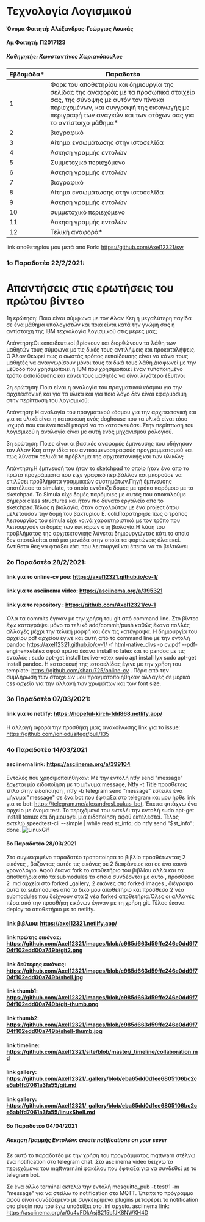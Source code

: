 # Τεχνολογία Λογισμικού

#### Όνομα Φοιτητή: Αλέξανδρος-Γεώργιος Λουκάς
#### Αμ Φοιτητή: Π2017123
#####  Καθηγητής: Κωνσταντίνος Χωριανόπουλος

| Εβδομάδα* | Παραδοτέο |
| --- | --- |
| 1 | Φορκ του αποθετηρίου και δημιουργία της σελίδας της αναφοράς με τα προσωπικά στοιχεία σας, της σύνοψης με αυτόν τον πίνακα περιεχομένων, και συγγραφή της εισαγωγής με περιγραφή των αναγκών και των στόχων σας για το αντίστοιχο μάθημα* |
| 2 | βιογραφικό |
| 3 | Αίτημα ενσωμάτωσης στην ιστοσελίδα |
| 4 | Άσκηση γραμμής εντολών |
| 5 | Συμμετοχικό περιεχόμενο |
| 6 | Άσκηση γραμμής εντολών |
| 7 | βιογραφικό |
| 8 | Αίτημα ενσωμάτωσης στην ιστοσελίδα |
| 9 | Άσκηση γραμμής εντολών |
| 10 | συμμετοχικό περιεχόμενο |
| 11 | Άσκηση γραμμής εντολών |
| 12 | Τελική αναφορά* |

link αποθετηρίου μου μετά από Fork: https://github.com/Axel12321/sw

### 1ο Παραδοτέο 22/2/2021:
# Απαντήσεις στις ερωτήσεις του πρώτου βίντεο
1η ερώτηση: Ποια είναι σύμφωνα με τον Αλαν Κεη η μεγαλύτερη παγίδα σε ένα μάθημα υπολογιστών και ποια είναι κατά την γνώμη σας η αντίστοιχη της ΙΒΜ τεχνολογία λογισμικού στις μέρες μας;

Απάντηση:Οι εκπαιδευτικοί βρίσκουν και διορθώνουν τα λάθη των
μαθητών τους σύμφωνα με τις δικές τους αντιλήψεις και προκαταλήψεις. Ο Άλαν θεωρεί  πως ο σωστός
τρόπος εκπαίδευσης είναι να κάνει τους μαθητές να αναγνωρίσουν μόνοι τους τα δικά
τους λάθη.Διαφωνεί με την μέθοδο που χρησιμοποιεί η IBM που χρησιμοποιεί έναν τυποποιημένο τρόπο εκπαίδευσης και κάνει τους μαθητές να είναι λιγότερο έξυπνοι

2η ερώτηση: Ποια είναι η αναλογία του πραγματικού κόσμου για την αρχιτεκτονική και για τα υλικά και για ποιο λόγο δεν είναι εφαρμόσιμη στην περίπτωση του λογισμικού;

Απάντηση: Η αναλογία του πραγματικού κόσμου για την αρχιτεκτονική  και για τα υλικά είναι η κατασκευή ενός doghouse που τα υλικά είναι τόσο ισχυρά που και ένα παιδί μπορεί να το κατασκευάσει.Στην περίπτωση του λογισμικού η αναλογία είναι με αυτή ενός μηχανισμού ρολογιού.

3η ερώτηση: Ποιες είναι οι βασικές αναφορές έμπνευσης που οδήγησαν τον Αλαν Κεη στην ιδέα του αντικειμενοστραφούς προγραμματισμού και πως λύνεται τελικά το πρόβλημα της αρχιτεκτονικής και των υλικών;

Απάντηση:Η έμπνευσή του ήταν το sketchpad το οποίο ήταν ένα απο τα πρώτα προγράμματα που είχε γραφικό
περιβάλλον και μπορούσε να επιλύσει προβλήματα γραμμικκών συστημάτων.Πηγή έμπνευσης αποτέλεσε το  simulate, το οποίο
εντόπιζε δομές με τρόπο παρόμοιο με το sketchpad. Το Simula είχε δομές παρόμοιες με αυτές που αποκαλούμε σήμερα
class structures και ήταν πιο δυνατό εργαλείο απο το sketchpad.Τέλος η  βιολογία, όταν
ασχολούταν με ένα project όπου μελετούσαν την δομή του βακτυρίου E. coli.Παρατήρησε πως ο τρόπος λειτουργίας
του simula είχε κοινά χαρακτηριστικά με τον τρόπο που λειτουργούν οι δομές των κυττάρων στη βιολογία.Η λύση του προβλήματος της
αρχιτεκτονικής λύνεται δημιουργώντας κάτι το οποίο δεν αποτελείται από μια μονάδα στην οποία τα φορτώνεις όλα εκεί.
Αντίθετα θες να φτιάξει κάτι που λειτουργεί και έπειτα να το βελτιώνει

### 2ο Παραδοτέο 28/2/2021:
#### link για το online-cv μου: https://axel12321.github.io/cv-1/

#### link για το asciinema video: https://asciinema.org/a/395321 

#### link για το repository : https://github.com/Axel12321/cv-1

Όλα τα commits έγιναν με την χρήση του git από command line. Στο βίντεο έχω καταγράψει μόνο το τελικό add/commit/push καθώς έκανα πολλές αλλαγές μέχρι την τελική μορφή και δεν τις κατέγραψα. Η δημιουργία του αρχείου pdf αρχείου έγινε και αυτή από το command line με την εντολή pandoc https://axel12321.github.io/cv-1/ -f html-native_divs -o cv.pdf --pdf-engine=xelatex αφού πρώτα έκανα install το latex και το pandoc με τις εντολές : sudo apt-get install texlive-xetex   sudo apt install lyx    sudo apt-get install pandoc.
Η κατασκευή της ιστοσελίδας έγινε με την χρήση του template: https://github.com/sharu725/online-cv . Πέρα από την συμλήρωση των στοιχείων μου πραγματοποιήθηκαν αλλαγές σε μερικά css αρχεία για την αλλαγή των χρωμάτων και των font size.

### 3o Παραδοτέο 07/03/2021:
#### link για το netlify: https://hopeful-kirch-fdd868.netlify.app/
Η αλλαγή αφορά την προσθήκη μιας ανακοίνωσης 
link για το issue: https://github.com/ioniodi/sitegr/pull/135

### 4o Παραδοτέο 14/03/2021
#### asciinema link: https://asciinema.org/a/399104
Εντολές που χρησιμοποιήθηκαν: Με την εντολή ntfy send "message" έρχεται μία ειδοποίηση με το μήνυμα message,  Ntfy -t Title προσθέτεις τίτλο στην ειδοποίηση , ntfy -b telegram send "message" έστειλε ένα μήνυμα "message" σε ένα bot που έφτιαξα στο telegram  και μου ήρθε  link για το bot: https://telegram.me/alexandrosLoukas_bot. Έπειτα φτιάχνω ένα αρχείο με όνομα test. Το περιχόμενό του εκτελέι την εντολή sudo apt-get install temux και δημιουργεί μία ειδοποίηση αφού εκτελεστεί. Τέλος εκτελώ speedtest-cli --simple | while read st_info; do ntfy send  "$st_info"; done.
![LinuxGif](https://user-images.githubusercontent.com/44093798/111082776-accdb500-8512-11eb-965f-497119b5762b.gif)


#### 5ο Παραδοτέο 28/03/2021
Στο συγκεκριμένο παραδοτέο τροποποίησα το βιβλίο προσθέτωντας 2 εικόνες , βάζοντας αυτές τις εικόνες σε 2 διαφάνειες και σε ένα κοινό χρονολόγιο.
Αφού έκανα fork το αποθετήριο του βιβλίου αλλά και τα αποθετήρια από τα submodules τα οποία συνδέονται με αυτό , πρόσθεσα 2 .md αρχεία στο forked _gallery, 2 εικόνες στο forked images , διέγραψα αυτά τα submodules από το δικό μου αποθετήριο 
και πρόσθεσα 2 νέα submodules που δείχνουν στα 2 νέα forked αποθετήρια.Όλες οι αλλαγές πέρα από την προσθήκη εικόνων έγιναν με τη χρήση git. Τέλος έκανα deploy το αποθετήριο με το netlify.
#### link βιβλιου: https://axel12321.netlify.app/
#### link πρώτης εικόνας: https://github.com/Axel12321/images/blob/c985d663d59ffe246e0dd9f704f102edd00a749b/git2.png
#### link δεύτερης εικόνας: https://github.com/Axel12321/images/blob/c985d663d59ffe246e0dd9f704f102edd00a749b/shell.jpg
#### link thumb1: https://github.com/Axel12321/images/blob/c985d663d59ffe246e0dd9f704f102edd00a749b/git-thumb.png
#### link thumb2: https://github.com/Axel12321/images/blob/c985d663d59ffe246e0dd9f704f102edd00a749b/shell-thumb.jpg
#### link timeline: https://github.com/Axel12321/site/blob/master/_timeline/collaboration.md
#### link gallery: https://github.com/Axel12321/_gallery/blob/eba65dd0d1ee6805106bc2ce5ab1fd7061a3fa55/git.md
#### link gallery: https://github.com/Axel12321/_gallery/blob/eba65dd0d1ee6805106bc2ce5ab1fd7061a3fa55/linuxShell.md

#### 6ο Παραδοτέο 04/04/2021
##### Άσκηση Γραμμής Εντολών: create notifications on your sever
Σε αυτό το παραδοτέο με την χρήση του προγράμματος mqttwarn στέλνω ένα notification στο telegram chat.
Στο asciinema video δείχνω τα περιεχόμενα του mqttwarn.ini φακέλου που έφτιαξα για να συνδεθεί με το telegram bot.

Σε ένα άλλο terminal εκτελώ την εντολή mosquitto_pub -t test/1 -m "message" για να στείλω το notification στο MQTT. Έπειτα το πρόγραμμα αφού είναι συνδεδεμένο με συγκεκριμένα plugins μεταφέρει το notification στο plugin που του έχω υποδείξει στο .ini αρχείο.
asciinema link: https://asciinema.org/a/0u4vFDkAsj8215bfJK8NWKH4D
